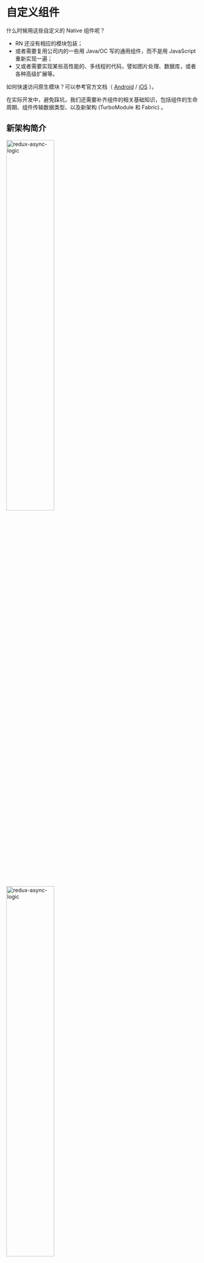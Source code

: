 # 自定义组件

什么时候用这些自定义的 Native 组件呢？

- RN 还没有相应的模块包装；
- 或者需要复用公司内的一些用 Java/OC 写的通用组件，而不是用 JavaScript 重新实现一遍；
- 又或者需要实现某些高性能的、多线程的代码，譬如图片处理、数据库，或者各种高级扩展等。

如何快速访问原生模块？可以参考官方文档（ [Android](https://www.react-native.cn/docs/native-modules-android) / [iOS](https://www.react-native.cn/docs/native-modules-ios) ）。

在实际开发中，避免踩坑，我们还需要补齐组件的相关基础知识，包括组件的生命周期、组件传输数据类型、以及新架构 (TurboModule 和 Fabric) 。

## 新架构简介

<img alt="redux-async-logic" src="https://static001.geekbang.org/resource/image/3e/31/3eb92714433185cd0a095yy2e1a36331.jpg" width="50%" /><br />


<img alt="redux-async-logic" src="https://static001.geekbang.org/resource/image/4d/8d/4df0702732be0a4922444d575980828d.png" width="50%" /><br />
(主要变更点)

特别是要注意，TurboModule 和 Fabric 对比旧版的 Native Module 和 UIManager 有哪些差异和优势。

>如何在 Android、iOS 上开启新架构、如何在 Android、iOS 上开启使用 TurboModule 和 Fabric ？哪些知名 React Native 库的已适配了新架构？

## 组件的生命周期

### Android

### iOS

## 组件传输数据类型

## RN 与原生的通信方式

## 新架构组件实例分析

### TurboModule：数据存取

### Fabric：视频播放


## reference & further reading

- [原生模块简介](https://www.react-native.cn/docs/native-modules-intro)
- [Adopting the New Architecture](https://reactnative.dev/docs/new-architecture-intro)

